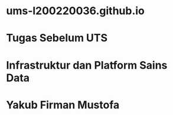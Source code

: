 # ums-l200220036.github.io
# Tugas Sebelum UTS
# Infrastruktur dan Platform Sains Data
# Yakub Firman Mustofa
